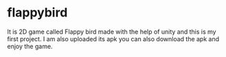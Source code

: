 # flappybird
It is 2D game called Flappy bird made with the help of unity and this is my first project.
I am also uploaded its apk you can also download the apk and enjoy the game.
